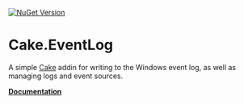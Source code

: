 [![NuGet Version](https://img.shields.io/nuget/v/Cake.EventLog.svg)](https://www.nuget.org/packages/Cake.EventLog)

# Cake.EventLog
A simple [Cake](https://github.com/cake-build/cake) addin for writing to the Windows event log, as well as managing logs and event sources.

**[Documentation](https://cake-contrib.github.io/Cake.EventLog/doc/intro.html)**

